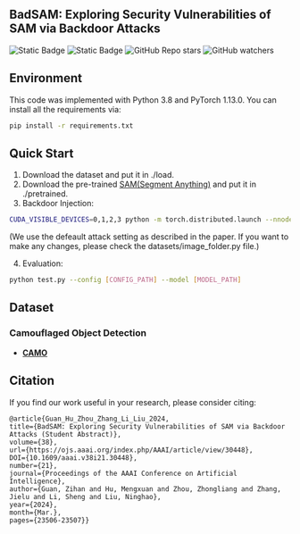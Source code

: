 ## BadSAM: Exploring Security Vulnerabilities of SAM via Backdoor Attacks
![Static Badge](https://img.shields.io/badge/Backdoor%20Attacks-grey?style=flat&logo=arxiv&labelColor=black)
![Static Badge](https://img.shields.io/badge/Segment%20Anything%20Model-grey?style=flat&logo=meta&labelColor=black)
![GitHub Repo stars](https://img.shields.io/github/stars/GuanZihan/BadSAM)
![GitHub watchers](https://img.shields.io/github/watchers/GuanZihan/BadSAM)

## Environment
This code was implemented with Python 3.8 and PyTorch 1.13.0. You can install all the requirements via:
```bash
pip install -r requirements.txt
```


## Quick Start
1. Download the dataset and put it in ./load.
2. Download the pre-trained [SAM(Segment Anything)](https://github.com/facebookresearch/segment-anything) and put it in ./pretrained.
3. Backdoor Injection:
```bash
CUDA_VISIBLE_DEVICES=0,1,2,3 python -m torch.distributed.launch --nnodes 1 --nproc_per_node 4 loadddptrain.py --config configs/demo.yaml
```
(We use the defeault attack setting as described in the paper. If you want to make any changes, please check the datasets/image_folder.py file.)

4. Evaluation:
```bash
python test.py --config [CONFIG_PATH] --model [MODEL_PATH]
```

## Dataset

### Camouflaged Object Detection
- **[CAMO](https://drive.google.com/open?id=1h-OqZdwkuPhBvGcVAwmh0f1NGqlH_4B6)**

## Citation

If you find our work useful in your research, please consider citing:

```
@article{Guan_Hu_Zhou_Zhang_Li_Liu_2024, 
title={BadSAM: Exploring Security Vulnerabilities of SAM via Backdoor Attacks (Student Abstract)}, 
volume={38}, 
url={https://ojs.aaai.org/index.php/AAAI/article/view/30448}, 
DOI={10.1609/aaai.v38i21.30448}, 
number={21}, 
journal={Proceedings of the AAAI Conference on Artificial Intelligence}, 
author={Guan, Zihan and Hu, Mengxuan and Zhou, Zhongliang and Zhang, Jielu and Li, Sheng and Liu, Ninghao}, 
year={2024}, 
month={Mar.}, 
pages={23506-23507}}
```
